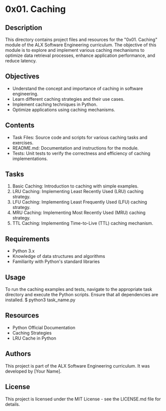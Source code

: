  # 0x01. Caching

## Description

This directory contains project files and resources for the "0x01. Caching" module of the ALX Software Engineering curriculum. The objective of this module is to explore and implement various caching mechanisms to optimize data retrieval processes, enhance application performance, and reduce latency.

## Objectives

- Understand the concept and importance of caching in software engineering.
- Learn different caching strategies and their use cases.
- Implement caching techniques in Python.
- Optimize applications using caching mechanisms.

## Contents

- Task Files: Source code and scripts for various caching tasks and exercises.
- README.md: Documentation and instructions for the module.
- Tests: Unit tests to verify the correctness and efficiency of caching implementations.

## Tasks

1. Basic Caching: Introduction to caching with simple examples.
2. LRU Caching: Implementing Least Recently Used (LRU) caching strategy.
3. LFU Caching: Implementing Least Frequently Used (LFU) caching strategy.
4. MRU Caching: Implementing Most Recently Used (MRU) caching strategy.
5. TTL Caching: Implementing Time-to-Live (TTL) caching mechanism.

## Requirements

- Python 3.x
- Knowledge of data structures and algorithms
- Familiarity with Python's standard libraries

## Usage

To run the caching examples and tests, navigate to the appropriate task directory and execute the Python scripts. Ensure that all dependencies are installed.
                  $ python3 task_name.py

## Resources

- Python Official Documentation
- Caching Strategies
- LRU Cache in Python

## Authors

This project is part of the ALX Software Engineering curriculum. It was developed by [Your Name].

## License

This project is licensed under the MIT License - see the LICENSE.md file for details.

